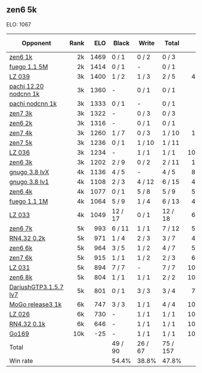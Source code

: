 ## zen6 5k ##

ELO: 1067

Opponent | Rank | ELO | Black | Write | Total | Win rate
---------|-----:|----:|-------|-------|-------|-------:
[zen6 1k](zen6%201k.md) | 2k | 1469 | 0 / 1 | 0 / 2 | 0 / 3 | 0.0%
[fuego 1.1 5M](fuego%201.1%205M.md) | 2k | 1414 | 0 / 1 | - | 0 / 1 | 0.0%
[LZ 039](LZ%20039.md) | 3k | 1400 | 1 / 2 | 1 / 3 | 2 / 5 | 40.0%
[pachi 12.20 nodcnn 1k](pachi%2012.20%20nodcnn%201k.md) | 3k | 1360 | - | 0 / 1 | 0 / 1 | 0.0%
[pachi nodcnn 1k](pachi%20nodcnn%201k.md) | 3k | 1333 | 0 / 1 | - | 0 / 1 | 0.0%
[zen7 3k](zen7%203k.md) | 3k | 1322 | - | 0 / 3 | 0 / 3 | 0.0%
[zen6 2k](zen6%202k.md) | 3k | 1316 | - | 0 / 1 | 0 / 1 | 0.0%
[zen7 4k](zen7%204k.md) | 3k | 1260 | 1 / 7 | 0 / 3 | 1 / 10 | 10.0%
[zen7 5k](zen7%205k.md) | 3k | 1236 | 0 / 1 | 1 / 10 | 1 / 11 | 9.1%
[LZ 036](LZ%20036.md) | 3k | 1234 | - | 1 / 1 | 1 / 1 | 100.0%
[zen6 3k](zen6%203k.md) | 3k | 1202 | 2 / 9 | 0 / 2 | 2 / 11 | 18.2%
[gnugo 3.8 lvX](gnugo%203.8%20lvX.md) | 4k | 1136 | 4 / 5 | - | 4 / 5 | 80.0%
[gnugo 3.8 lv1](gnugo%203.8%20lv1.md) | 4k | 1108 | 2 / 3 | 4 / 12 | 6 / 15 | 40.0%
[zen6 4k](zen6%204k.md) | 4k | 1077 | 0 / 1 | 5 / 8 | 5 / 9 | 55.6%
[fuego 1.1 1M](fuego%201.1%201M.md) | 4k | 1064 | 5 / 9 | 1 / 4 | 6 / 13 | 46.2%
[LZ 033](LZ%20033.md) | 4k | 1049 | 12 / 17 | 0 / 1 | 12 / 18 | 66.7%
[zen6 7k](zen6%207k.md) | 5k | 993 | 6 / 11 | 1 / 1 | 7 / 12 | 58.3%
[RN4.32 0.2k](RN4.32%200.2k.md) | 5k | 971 | 1 / 4 | 2 / 3 | 3 / 7 | 42.9%
[zen6 6k](zen6%206k.md) | 5k | 964 | 3 / 5 | 1 / 2 | 4 / 7 | 57.1%
[zen7 6k](zen7%206k.md) | 5k | 915 | 1 / 1 | 1 / 2 | 2 / 3 | 66.7%
[LZ 031](LZ%20031.md) | 5k | 894 | 7 / 7 | - | 7 / 7 | 100.0%
[zen6 8k](zen6%208k.md) | 5k | 804 | 1 / 1 | 1 / 1 | 2 / 2 | 100.0%
[DariushGTP3.1.5.7 lv7](DariushGTP3.1.5.7%20lv7.md) | 5k | 801 | 0 / 1 | 3 / 3 | 3 / 4 | 75.0%
[MoGo release3 1k](MoGo%20release3%201k.md) | 6k | 747 | 3 / 3 | 1 / 1 | 4 / 4 | 100.0%
[LZ 026](LZ%20026.md) | 6k | 730 | - | 1 / 1 | 1 / 1 | 100.0%
[RN4.32 0.1k](RN4.32%200.1k.md) | 6k | 646 | - | 1 / 1 | 1 / 1 | 100.0%
[Go169](Go169.md) | 10k | -25 | - | 1 / 1 | 1 / 1 | 100.0%
Total | | | 49 / 90 | 26 / 67 | 75 / 157 | 
Win rate| | | 54.4% | 38.8% | 47.8% | 
